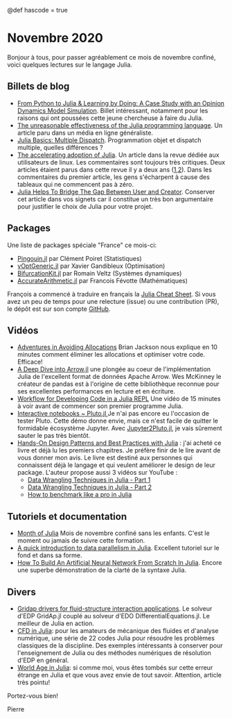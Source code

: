 @def hascode = true

# Novembre 2020

Bonjour à tous, pour passer agréablement ce mois de novembre confiné, voici quelques lectures sur le langage Julia. 

## Billets de blog

- [From Python to Julia & Learning by Doing: A Case Study with an Opinion Dynamics Model Simulation](https://unchitta.com/blog/2020/10/deffuant-weisbuch-julia/). Billet intéressant, notamment pour les raisons qui ont poussées cette jeune chercheuse à faire du Julia. 
- [The unreasonable effectiveness of the Julia programming language](https://arstechnica.com/science/2020/10/the-unreasonable-effectiveness-of-the-julia-programming-language/). Un article paru dans un média en ligne généraliste.
- [Julia Basics: Multiple Dispatch](https://opensourc.es/blog/basics-multiple-dispatch/). Programmation objet et dispatch multiple, quelles différences ?
- [The accelerating adoption of Julia](https://lwn.net/Articles/834571/). Un article dans la revue dédiée aux utilisateurs de linux. Les commentaires sont toujours très critiques. Deux articles étaient parus dans cette revue il y a deux ans ([1](https://lwn.net/Articles/763626/),[2](https://lwn.net/Articles/764001/)). Dans les commentaires du premier article, les gens s'écharpent à cause des tableaux qui ne commencent pas à zéro.
- [Julia Helps To Bridge The Gap Between User and Creator](https://jkrumbiegel.github.io/pages/2020-10-23-julia-bridge/). Conserver cet article dans vos signets car il constitue un très bon argumentaire pour justifier le choix de Julia pour votre projet.

## Packages

Une liste de packages spéciale "France" ce mois-ci:

 - [Pingouin.jl](https://github.com/clementpoiret/Pingouin.jl) par Clément Poiret (Statistiques)
 - [vOptGeneric.jl](https://github.com/vOptSolver/vOptGeneric.jl) par Xavier Gandibleux (Optimisation)
 - [BifurcationKit.jl](https://github.com/rveltz/BifurcationKit.jl) par Romain Veltz (Systèmes dynamiques)
 - [AccurateArithmetic.jl](https://github.com/JuliaMath/AccurateArithmetic.jl) par Francois Févotte (Mathématiques) 

François a commencé à traduire en français la [Julia Cheat Sheet](https://ffevotte.github.io/Julia-Cheat-Sheet/fr/). Si vous avez un peu de temps pour une relecture (issue) ou une contribution (PR), le dépôt est sur son compte [GitHub](https://github.com/ffevotte/Julia-Cheat-Sheet).

## Vidéos

 - [Adventures in Avoiding Allocations](https://youtu.be/o8qTJGcPWkE) Brian Jackson nous explique en 10 minutes comment éliminer les allocations et optimiser votre code. Efficace!
 - [A Deep Dive into Arrow.jl](https://youtu.be/EXMRIBjxWFo) une plongée au coeur de l'implémentation Julia de l'excellent format de données Apache Arrow. Wes McKinney le créateur de pandas est à l'origine de cette bibliothèque reconnue pour ses excellentes performances en lecture et en écriture.
 - [Workflow for Developing Code in a Julia REPL](https://youtu.be/CRiD12Y75wM) Une vidéo de 15 minutes à voir avant de commencer son premier programme Julia.
 - [Interactive notebooks ~ Pluto.jl ](https://youtu.be/IAF8DjrQSSk) Je n'ai pas encore eu l'occasion de tester Pluto. Cette démo donne envie, mais ce n'est facile de quitter le formidable écosystème Jupyter. Avec [Jupyter2Pluto.jl](https://github.com/vdayanand/Jupyter2Pluto.jl), je vais sûrement sauter le pas très bientôt.
 - [Hands-On Design Patterns and Best Practices with Julia](https://www.packtpub.com/product/hands-on-design-patterns-and-best-practices-with-julia/9781838648817) : j'ai acheté ce livre et déjà lu les premiers chapitres. Je préfère finir de le lire avant de vous donner mon avis.  Le livre est destiné aux personnes qui connaissent déjà le langage et qui veulent améliorer le design de leur package.  L'auteur propose aussi 3 vidéos sur YouTube :
    * [Data Wrangling Techniques in Julia - Part 1](https://youtu.be/txme9o0EdLk)
    * [Data Wrangling Techniques in Julia - Part 2](https://youtu.be/NbqQZq42gLc)
    * [How to benchmark like a pro in Julia](https://youtu.be/9C7MAAsMMBc)

## Tutoriels et documentation

- [Month of Julia](https://github.com/DataWookie/MonthOfJulia) Mois de novembre confiné sans les enfants. C'est le moment ou jamais de suivre cette formation.
- [A quick introduction to data parallelism in Julia](https://juliafolds.github.io/data-parallelism/tutorials/quick-introduction/). Excellent tutoriel sur le fond et dans sa forme.
- [How To Build An Artificial Neural Network From Scratch In Julia](https://towardsdatascience.com/how-to-build-an-artificial-neural-network-from-scratch-in-julia-c839219b3ef8). Encore une superbe démonstration de la clarté de la syntaxe Julia.

## Divers

- [Gridap drivers for fluid-structure interaction applications](https://github.com/gridapapps/GridapFSI.jl). Le solveur d'EDP GridAp.jl couplé au solveur d'EDO DifferentialEquations.jl. Le meilleur de Julia en action.
- [CFD in Julia](https://github.com/surajp92/CFD_Julia): pour les amateurs de mécanique des fluides  et d'analyse numérique, une série de 22 codes Julia pour résoudre les problèmes classiques de la discipline. Des exemples intéressants à conserver pour l'enseignement de Julia ou des méthodes numériques de résolution d'EDP en général.
- [World Age in Julia](http://janvitek.org/pubs/oopsla20-j.pdf): si comme moi, vous êtes tombés sur cette erreur étrange en Julia et que vous avez envie de tout savoir. Attention, article très pointu!

Portez-vous bien!

Pierre
